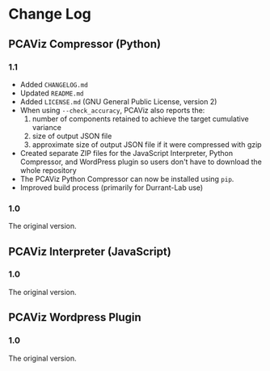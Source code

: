 # Change Log #

## PCAViz Compressor (Python) ##

### 1.1 ###

* Added `CHANGELOG.md`
* Updated `README.md`
* Added `LICENSE.md` (GNU General Public License, version 2)
* When using `--check_accuracy`, PCAViz also reports the:
  1. number of components retained to achieve the target cumulative variance
  2. size of output JSON file
  3. approximate size of output JSON file if it were compressed with gzip
* Created separate ZIP files for the JavaScript Interpreter, Python
  Compressor, and WordPress plugin so users don't have to download the whole
  repository
* The PCAViz Python Compressor can now be installed using `pip`.
* Improved build process (primarily for Durrant-Lab use)

### 1.0 ###

The original version.

## PCAViz Interpreter (JavaScript) ##

### 1.0 ###

The original version.

## PCAViz Wordpress Plugin ##

### 1.0 ###

The original version.
